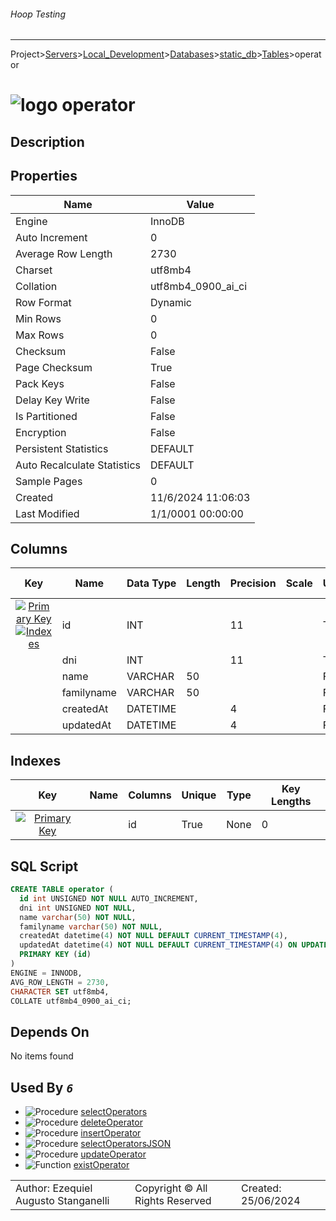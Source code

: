 ###### Hoop Testing
___
Project>[Servers](../../../../Servers.md)>[Local_Development](../../../Local_Development.md)>[Databases](../../Databases.md)>[static_db](../static_db.md)>[Tables](Tables.md)>operator


# ![logo](../../../../../Images/table64.svg) operator

## <a name="#Description"></a>Description
> 
## <a name="#Properties"></a>Properties
|Name|Value|
|---|---|
|Engine|InnoDB|
|Auto Increment|0|
|Average Row Length|2730|
|Charset|utf8mb4|
|Collation|utf8mb4_0900_ai_ci|
|Row Format|Dynamic|
|Min Rows|0|
|Max Rows|0|
|Checksum|False|
|Page Checksum|True|
|Pack Keys|False|
|Delay Key Write|False|
|Is Partitioned|False|
|Encryption|False|
|Persistent Statistics|DEFAULT|
|Auto Recalculate Statistics|DEFAULT|
|Sample Pages|0|
|Created|11/6/2024 11:06:03|
|Last Modified|1/1/0001 00:00:00|


## <a name="#Columns"></a>Columns
|Key|Name|Data Type|Length|Precision|Scale|Unsigned|Zerofill|Binary|Not Null|Auto Increment|Default|Virtual|Invisible|Description|
|:---:|---|---|---|---|---|---|---|---|---|---|---|---|---|---|
|[![Primary Key ](../../../../../Images/primarykey.svg)](#Indexes)[![Indexes ](../../../../../Images/index.svg)](#Indexes)|id|INT||11||True|False|False|True|True||False|False||
||dni|INT||11||True|False|False|True|False||False|False||
||name|VARCHAR|50|||False|False|False|True|False||False|False||
||familyname|VARCHAR|50|||False|False|False|True|False||False|False||
||createdAt|DATETIME||4||False|False|False|True|False|CURRENT_TIMESTAMP(4)|False|False||
||updatedAt|DATETIME||4||False|False|False|True|False|CURRENT_TIMESTAMP(4)|False|False||

## <a name="#Indexes"></a>Indexes
|Key|Name|Columns|Unique|Type|Key Lengths|
|:---:|---|---|---|---|---|
|[![Primary Key ](../../../../../Images/primarykey.svg)](#Indexes)||id|True|None|0|

## <a name="#SqlScript"></a>SQL Script
```SQL
CREATE TABLE operator (
  id int UNSIGNED NOT NULL AUTO_INCREMENT,
  dni int UNSIGNED NOT NULL,
  name varchar(50) NOT NULL,
  familyname varchar(50) NOT NULL,
  createdAt datetime(4) NOT NULL DEFAULT CURRENT_TIMESTAMP(4),
  updatedAt datetime(4) NOT NULL DEFAULT CURRENT_TIMESTAMP(4) ON UPDATE CURRENT_TIMESTAMP(4),
  PRIMARY KEY (id)
)
ENGINE = INNODB,
AVG_ROW_LENGTH = 2730,
CHARACTER SET utf8mb4,
COLLATE utf8mb4_0900_ai_ci;
```

## <a name="#DependsOn"></a>Depends On
No items found

## <a name="#UsedBy"></a>Used By _`6`_
- ![Procedure](../../../../../Images/procedure.svg) [selectOperators](../Procedures/selectOperators.md)
- ![Procedure](../../../../../Images/procedure.svg) [deleteOperator](../Procedures/deleteOperator.md)
- ![Procedure](../../../../../Images/procedure.svg) [insertOperator](../Procedures/insertOperator.md)
- ![Procedure](../../../../../Images/procedure.svg) [selectOperatorsJSON](../Procedures/selectOperatorsJSON.md)
- ![Procedure](../../../../../Images/procedure.svg) [updateOperator](../Procedures/updateOperator.md)
- ![Function](../../../../../Images/function.svg) [existOperator](../Functions/existOperator.md)


||||
|---|---|---|
|Author: Ezequiel Augusto Stanganelli|Copyright © All Rights Reserved|Created: 25/06/2024|